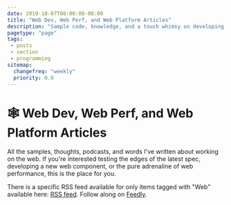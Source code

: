```yaml
---
date: 2019-10-07T00:00:00-08:00
title: "Web Dev, Web Perf, and Web Platform Articles"
description: "Sample code, knowledge, and a touch whimsy on developing software for the web platform from Justin Ribeiro."
pagetype: "page"
tags:
 - posts
 - section
 - programming
sitemap:
  changefreq: "weekly"
  priority: 0.8
---
```


# 🕸️ Web Dev, Web Perf, and Web Platform Articles

All the samples, thoughts, podcasts, and words I've written about working on the web. If you're interested testing the edges of the latest spec, developing a new web component, or the pure adrenaline of web performance, this is the place for you.

There is a specific RSS feed available for only items tagged with "Web" available here: <a href="/data/tags/web/index.xml" target="_blank">RSS feed</a>. Follow along on <a href='https://feedly.com/i/subscription/feed%2Fhttps%3A%2F%2Fjustinribeiro.com%2Fdata%2Ftags%2Fweb%2Findex.xml' target='blank'>Feedly</a>.